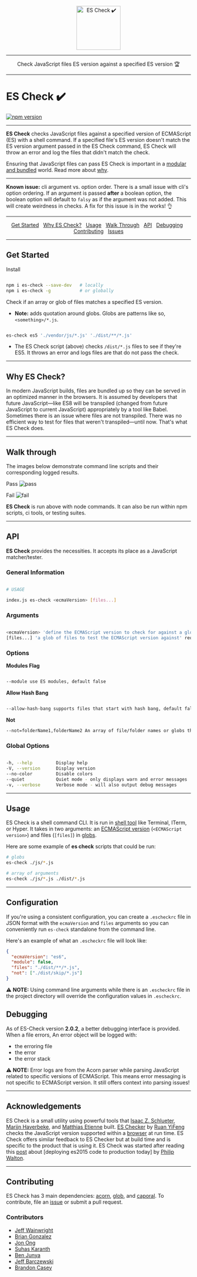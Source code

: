 <p align="center">
  <img src="https://yowainwright.imgix.net/gh/es-check.svg" alt="ES Check ✔️" width="120" />
</p>

---

<p align="center">Check JavaScript files ES version against a specified ES version 🏆</p>

---

# ES Check ✔️

[![npm version](https://badge.fury.io/js/es-check.svg)](https://www.npmjs.com/package/es-check)

---

**ES Check** checks JavaScript files against a specified version of ECMAScript (ES) with a shell command. If a specified file's ES version doesn't match the ES version argument passed in the ES Check command, ES Check will throw an error and log the files that didn't match the check.

Ensuring that JavaScript files can pass ES Check is important in a [modular and bundled](https://www.sitepoint.com/javascript-modules-bundling-transpiling/) world. Read more about [why](#why).

---

**Known issue:** cli argument vs. option order. There is a small issue with cli's option ordering. If an argument is passed **after** a boolean option, the boolean option will default to `falsy` as if the argument was not added. This will create weirdness in checks. A fix for this issue is in the works! 👌

---

<p align="center">
  <a href="#get-started">Get Started</a>&nbsp;&nbsp;
  <a href="#why-es-check">Why ES Check?</a>&nbsp;&nbsp;
  <a href="#usage">Usage</a>&nbsp;&nbsp;
  <a href="#walk-through">Walk Through</a>&nbsp;&nbsp;
  <a href="#api">API</a>&nbsp;&nbsp;
  <a href="#debugging">Debugging</a>&nbsp;&nbsp;
  <a href="#contributing">Contributing</a>&nbsp;&nbsp;
  <a href="/issues">Issues</a>
</p>

---

## Get Started

Install

```sh

npm i es-check --save-dev   # locally
npm i es-check -g           # or globally

```

Check if an array or glob of files matches a specified ES version.

- **Note:** adds quotation around globs. Globs are patterns like so, `<something>/*.js`.

```sh

es-check es5 './vendor/js/*.js' './dist/**/*.js'

```

- The ES Check script (above) checks `/dist/*.js` files to see if they're ES5. It throws an error and logs files are that do not pass the check.

---

## Why ES Check?

In modern JavaScript builds, files are bundled up so they can be served in an optimized manner in the browsers. It is assumed by developers that future JavaScript—like ES8 will be transpiled (changed from future JavaScript to current JavaScript) appropriately by a tool like Babel. Sometimes there is an issue where files are not transpiled. There was no efficient way to test for files that weren't transpiled—until now. That's what ES Check does.

---

## Walk through

The images below demonstrate command line scripts and their corresponding logged results.

Pass
![pass](https://user-images.githubusercontent.com/1074042/31471487-d7be22ee-ae9d-11e7-86e2-2c0f71cfffe6.jpg)

Fail
![fail](https://user-images.githubusercontent.com/1074042/31471486-d65c3a80-ae9d-11e7-94fd-68b7acdb2d89.jpg)

**ES Check** is run above with node commands. It can also be run within npm scripts, ci tools, or testing suites.

---

## API

**ES Check** provides the necessities. It accepts its place as a JavaScript matcher/tester.

### General Information

```sh

# USAGE

index.js es-check <ecmaVersion> [files...]

```

### Arguments

```sh

<ecmaVersion> 'define the ECMAScript version to check for against a glob of JavaScript files' required
[files...] 'a glob of files to test the ECMAScript version against' required

```

### Options

**Modules Flag**

```sh

--module use ES modules, default false

```

**Allow Hash Bang**

```sh

--allow-hash-bang supports files that start with hash bang, default false

```

**Not**

```sh
--not=folderName1,folderName2 An array of file/folder names or globs that you would like to ignore. Defaults to `[]`.
```

### Global Options

```sh

-h, --help         Display help
-V, --version      Display version
--no-color         Disable colors
--quiet            Quiet mode - only displays warn and error messages
-v, --verbose      Verbose mode - will also output debug messages

```

---

## Usage

ES Check is a shell command CLI. It is run in [shell tool](http://linuxcommand.org/lc3_learning_the_shell.php) like Terminal, ITerm, or Hyper. It takes in two arguments: an [ECMAScript version](https://www.w3schools.com/js/js_versions.asp) (`<ECMAScript version>`) and files (`[files]`) in [globs](http://searchsecurity.techtarget.com/definition/globbing).

Here are some example of **es check** scripts that could be run:

```sh
# globs
es-check ./js/*.js

# array of arguments
es-check ./js/*.js ./dist/*.js
```

---

## Configuration

If you're using a consistent configuration, you can create a `.escheckrc` file in JSON format with the `ecmaVersion` and `files` arguments so you can conveniently run `es-check` standalone from the command line.

Here's an example of what an `.escheckrc` file will look like:

```json
{
  "ecmaVersion": "es6",
  "module": false,
  "files": "./dist/**/*.js",
  "not": ["./dist/skip/*.js"]
}
```

⚠️ **NOTE:** Using command line arguments while there is an `.escheckrc` file in the project directory will override the configuration values in `.escheckrc`.

## Debugging

As of ES-Check version **2.0.2**, a better debugging interface is provided. When a file errors, An error object will be logged with:

- the erroring file
- the error
- the error stack

⚠️ **NOTE:** Error logs are from the Acorn parser while parsing JavaScript related to specific versions of ECMAScript. This means error messaging is not specific to ECMAScript version. It still offers context into parsing issues!

---

## Acknowledgements

ES Check is a small utility using powerful tools that [Isaac Z. Schlueter](https://github.com/isaacs), [Marijn Haverbeke](https://github.com/marijnh), and [Matthias Etienne](https://github.com/mattallty) built. [ES Checker](https://github.com/ruanyf/es-checker) by [Ruan YiFeng](https://github.com/ruanyf) checks the JavaScript version supported within a [browser](http://ruanyf.github.io/es-checker/) at run time. ES Check offers similar feedback to ES Checker but at build time and is specific to the product that is using it. ES Check was started after reading this [post](https://philipwalton.com/articles/deploying-es2015-code-in-production-today/) about [deploying es2015 code to production today] by [Philip Walton](https://github.com/philipwalton).

---

## Contributing

ES Check has 3 main dependencies: [acorn](https://github.com/ternjs/acorn/), [glob](https://www.npmjs.com/package/glob), and [caporal](https://github.com/mattallty/Caporal.js). To contribute, file an [issue](https://github.com/yowainwright/es-check/issues) or submit a pull request.

### Contributors

- [Jeff Wainwright](https://github.com/yowainwright/)
- [Brian Gonzalez](https://github.com/briangonzalez/)
- [Jon Ong](https://github.com/jonathanong/)
- [Suhas Karanth](https://github.com/sudo-suhas)
- [Ben Junya](https://github.com/MrBenJ)
- [Jeff Barczewski](https://github.com/jeffbski)
- [Brandon Casey](https://github.com/BrandonOCasey)
